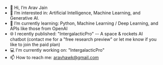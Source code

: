 - 👋 Hi, I’m Arav Jain
- 👀 I’m interested in: Artificial Intelligence, Machine Learning, and Generative AI.
- 🌱 I’m currently learning: Python, Machine Learning / Deep Learning, and APIs like those from OpenAI
- 🌐 I recently published: "IntergalacticPro" -- A space & rockets AI chatbot (contact me for a "free research preview" or let me know if you like to join the paid plan)
- 💻 I'm currently working on: "IntergalacticPro"
- 📫 How to reach me: aravhawk@gmail.com

<!---
aravhawk/aravhawk is a ✨ special ✨ repository because its `README.md` (this file) appears on your GitHub profile.
You can click the Preview link to take a look at your changes.
--->
